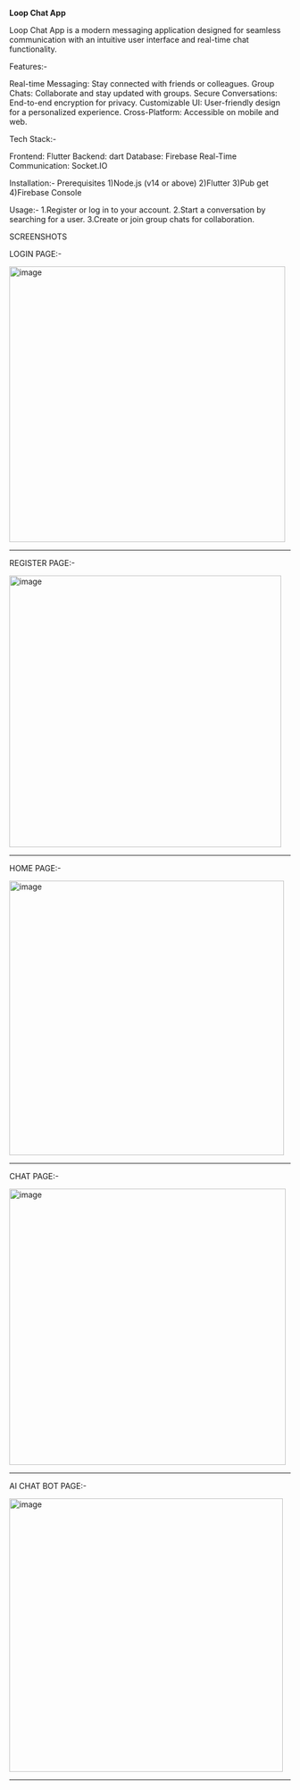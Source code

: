 **Loop Chat App**

Loop Chat App is a modern messaging application designed for seamless communication with an intuitive user interface and real-time chat functionality.


Features:-

Real-time Messaging: Stay connected with friends or colleagues.
Group Chats: Collaborate and stay updated with groups.
Secure Conversations: End-to-end encryption for privacy.
Customizable UI: User-friendly design for a personalized experience.
Cross-Platform: Accessible on mobile and web.


Tech Stack:-

Frontend: Flutter
Backend: dart
Database: Firebase
Real-Time Communication: Socket.IO


Installation:- 
Prerequisites
1)Node.js (v14 or above)
2)Flutter
3)Pub get
4)Firebase Console


Usage:-
1.Register or log in to your account.
2.Start a conversation by searching for a user.
3.Create or join group chats for collaboration.

SCREENSHOTS

LOGIN PAGE:-


<img width="494" alt="image" src="https://github.com/user-attachments/assets/99316e62-eaec-4cd6-a659-cd63e17449a2">

--------------------------------------
REGISTER PAGE:-

<img width="487" alt="image" src="https://github.com/user-attachments/assets/e6feb385-ef2f-475e-bb20-7722cd694c09">

--------------------------------------

HOME PAGE:-

<img width="492" alt="image" src="https://github.com/user-attachments/assets/dc4310ff-ea92-4ab8-bd06-ff8f654f24f9">

--------------------------------------

CHAT PAGE:-

<img width="495" alt="image" src="https://github.com/user-attachments/assets/065582b9-6d94-4d74-aa9e-e7d0981942a0">

--------------------------------------

AI CHAT BOT PAGE:-

<img width="490" alt="image" src="https://github.com/user-attachments/assets/ee534c37-2c14-4323-a741-82b11811d488">


------------------------------------------------------------------------------------
